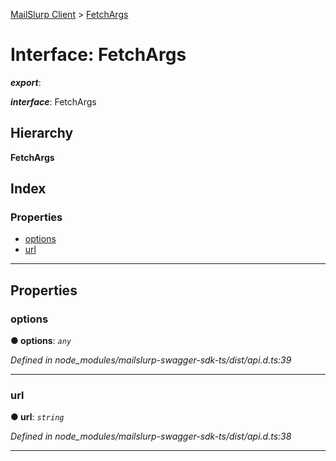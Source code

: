 [MailSlurp Client](../README.md) > [FetchArgs](../interfaces/fetchargs.md)

# Interface: FetchArgs

*__export__*: 

*__interface__*: FetchArgs

## Hierarchy

**FetchArgs**

## Index

### Properties

* [options](fetchargs.md#options)
* [url](fetchargs.md#url)

---

## Properties

<a id="options"></a>

###  options

**● options**: *`any`*

*Defined in node_modules/mailslurp-swagger-sdk-ts/dist/api.d.ts:39*

___
<a id="url"></a>

###  url

**● url**: *`string`*

*Defined in node_modules/mailslurp-swagger-sdk-ts/dist/api.d.ts:38*

___


